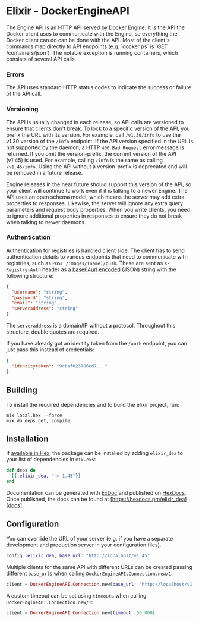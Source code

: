 # Elixir - DockerEngineAPI

The Engine API is an HTTP API served by Docker Engine. It is the API the Docker client uses to communicate with the Engine, so everything the Docker client can do can be done with the API.  Most of the client&#39;s commands map directly to API endpoints (e.g. &#x60;docker ps&#x60; is &#x60;GET /containers/json&#x60;). The notable exception is running containers, which consists of several API calls.
  ### Errors

  The API uses standard HTTP status codes to indicate the success or failure of the API call.
  

  ### Versioning

  The API is usually changed in each release, so API calls are versioned to ensure that clients don't break. To lock to a specific version of the API, you prefix the URL with its version. For example, call `/v1.30/info` to use the v1.30 version of the `/info` endpoint. If the API version specified in the URL is not supported by the daemon, a HTTP `400 Bad Request` error message is returned. If you omit the version-prefix, the current version of the API (v1.45) is used. For example, calling `/info` is the same as calling `/v1.45/info`. Using the API without a version-prefix is deprecated and will be removed in a future release.

  Engine releases in the near future should support this version of the API, so your client will continue to work even if it is talking to a newer Engine. The API uses an open schema model, which means the server may add extra properties to responses. Likewise, the server will ignore any extra query parameters and request body properties. When you write clients, you need to ignore additional properties in responses to ensure they do not break when talking to newer daemons.

  ### Authentication

  Authentication for registries is handled client side. The client has to send authentication details to various endpoints that need to communicate with registries, such as `POST /images/(name)/push`. These are sent as `X-Registry-Auth` header as a [base64url encoded](https://tools.ietf.org/html/rfc4648#section-5) (JSON) string with the following structure:

  ```json
  {
    "username": "string",
    "password": "string",
    "email": "string",
    "serveraddress": "string"
  }
  ```

  The `serveraddress` is a domain/IP without a protocol. Throughout this structure, double quotes are required.

  If you have already got an identity token from the `/auth` endpoint, you can just pass this instead of credentials:

  ```json
  {
    "identitytoken": "9cbaf023786cd7..."
  }
  ```

## Building

To install the required dependencies and to build the elixir project, run:

```console
mix local.hex --force
mix do deps.get, compile
```

## Installation

If [available in Hex][], the package can be installed by adding `elixir_dea` to
your list of dependencies in `mix.exs`:

```elixir
def deps do
  [{:elixir_dea, "~> 1.45"}]
end
```

Documentation can be generated with [ExDoc][] and published on [HexDocs][]. Once published, the docs can be found at
[https://hexdocs.pm/elixir_dea][docs].

## Configuration

You can override the URL of your server (e.g. if you have a separate development and production server in your
configuration files).

```elixir
config :elixir_dea, base_url: "http://localhost/v1.45"
```

Multiple clients for the same API with different URLs can be created passing different `base_url`s when calling
`DockerEngineAPI.Connection.new/1`:

```elixir
client = DockerEngineAPI.Connection.new(base_url: "http://localhost/v1.45")
```

A custom timeout can be set using `timeout`s when calling `DockerEngineAPI.Connection.new/1`:
```elixir
client = DockerEngineAPI.Connection.new(timeout: 50_000)
```

[exdoc]: https://github.com/elixir-lang/ex_doc
[hexdocs]: https://hexdocs.pm
[available in hex]: https://hex.pm/docs/publish
[docs]: https://hexdocs.pm/elixir_dea
